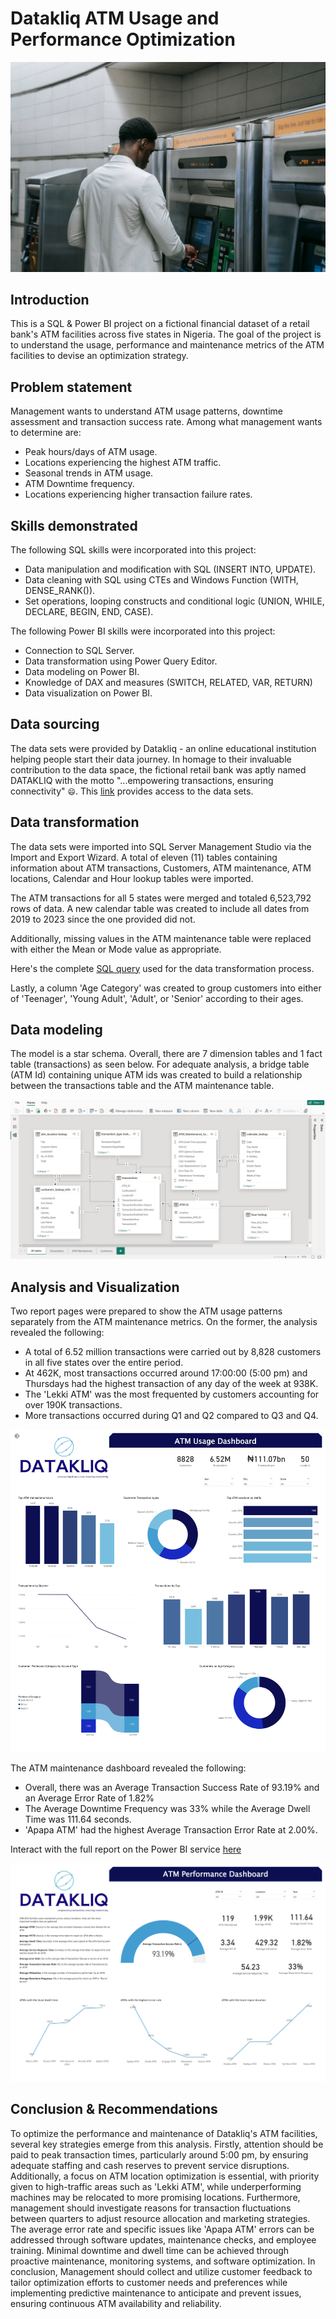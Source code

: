 # Datakliq ATM Usage and Performance Optimization
![](intro.jpg)
## Introduction
This is a SQL & Power BI project on a fictional financial dataset of a retail bank's ATM facilities across five states in Nigeria. The goal of the project is to understand the usage, performance and maintenance metrics of the ATM facilities to devise an optimization strategy.
## Problem statement
Management wants to understand ATM usage patterns, downtime assessment and transaction success rate. Among what management wants to determine are:
- Peak hours/days of ATM usage.
- Locations experiencing the highest ATM traffic.
- Seasonal trends in ATM usage.
- ATM Downtime frequency.
- Locations experiencing higher transaction failure rates.
## Skills demonstrated
The following SQL skills were incorporated into this project:
- Data manipulation and modification with SQL (INSERT INTO, UPDATE).
- Data cleaning with SQL using CTEs and Windows Function (WITH, DENSE_RANK()).
- Set operations, looping constructs and conditional logic (UNION, WHILE, DECLARE, BEGIN, END, CASE).

The following Power BI skills were incorporated into this project:
- Connection to SQL Server.
- Data transformation using Power Query Editor.
- Data modeling on Power BI.
- Knowledge of DAX and measures (SWITCH, RELATED, VAR, RETURN)
- Data visualization on Power BI.
## Data sourcing
The data sets were provided by Datakliq - an online educational institution helping people start their data journey. In homage to their invaluable contribution to the data space, the fictional retail bank was aptly named DATAKLIQ with the motto "...empowering transactions, ensuring connectivity" `😄`. This [link](https://1drv.ms/u/s!AqSRjMFOmr0yk2QO22MdQJTigu1j?e=UAhalP) provides access to the data sets.
## Data transformation
The data sets were imported into SQL Server Management Studio via the Import and Export Wizard.  A total of eleven (11) tables containing information about ATM transactions, Customers, ATM maintenance, ATM locations, Calendar and Hour lookup tables were imported.

The ATM transactions for all 5 states were merged and totaled 6,523,792 rows of data. A new calendar table was created to include all dates from 2019 to 2023 since the one provided did not.

Additionally, missing values in the ATM maintenance table were replaced with either the Mean or Mode value as appropriate.

Here's the complete [SQL query](https://github.com/emmywritescode/SQL-Queries/blob/main/DATAKLIQ%20ATM%20Performance%20Optimization.sql) used for the data transformation process.

Lastly, a column 'Age Category' was created to group customers into either of 'Teenager', 'Young Adult', 'Adult', or  'Senior' according to their ages.
## Data modeling
The model is a star schema. Overall, there are 7 dimension tables and 1 fact table (transactions) as seen below. For adequate analysis, a bridge table (ATM Id) containing unique ATM ids was created to build a relationship between the transactions table and the ATM maintenance table.

![](model.png)

## Analysis and Visualization
Two report pages were prepared to show the ATM usage patterns separately from the ATM maintenance metrics. On the former, the analysis revealed the following:
- A total of 6.52 million transactions were carried out by 8,828 customers in all five states over the entire period.
- At 462K, most transactions occurred around 17:00:00 (5:00 pm) and Thursdays had the highest transaction of any day of the week at 938K.
- The 'Lekki ATM' was the most frequented by customers accounting for over 190K transactions.
- More transactions occurred during Q1 and Q2 compared to Q3 and Q4.

![](usage.jpg)

The ATM maintenance dashboard revealed the following:
- Overall, there was an Average Transaction Success Rate of 93.19% and an Average Error Rate of 1.82%
- The Average Downtime Frequency was 33% while the Average Dwell Time was 111.64 seconds.
- 'Apapa ATM' had the highest Average Transaction Error Rate at 2.00%.

Interact with the full report on the Power BI service [here]()

![](performance.jpg)

## Conclusion & Recommendations
To optimize the performance and maintenance of Datakliq's ATM facilities, several key strategies emerge from this analysis. Firstly, attention should be paid to peak transaction times, particularly around 5:00 pm, by ensuring adequate staffing and cash reserves to prevent service disruptions. Additionally, a focus on ATM location optimization is essential, with priority given to high-traffic areas such as 'Lekki ATM', while underperforming machines may be relocated to more promising locations. Furthermore, management should investigate reasons for transaction fluctuations between quarters to adjust resource allocation and marketing strategies. The average error rate and specific issues like 'Apapa ATM' errors can be addressed through software updates, maintenance checks, and employee training. Minimal downtime and dwell time can be achieved through proactive maintenance, monitoring systems, and software optimization. In conclusion, Management should collect and utilize customer feedback to tailor optimization efforts to customer needs and preferences while implementing predictive maintenance to anticipate and prevent issues, ensuring continuous ATM availability and reliability.



